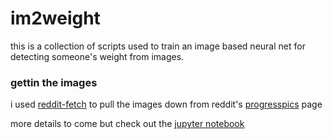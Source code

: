 # im2weight

this is a collection of scripts used to train an image based neural net for detecting someone's weight from images.

### gettin the images

i used [reddit-fetch](https://github.com/nobodyme/reddit-fetch) to pull the images down from reddit's [progresspics](https://www.reddit.com/r/progresspics/top) page


more details to come but check out the [jupyter notebook](https://github.com/stedn/im2weight/blob/master/weight_from_ims.ipynb)
